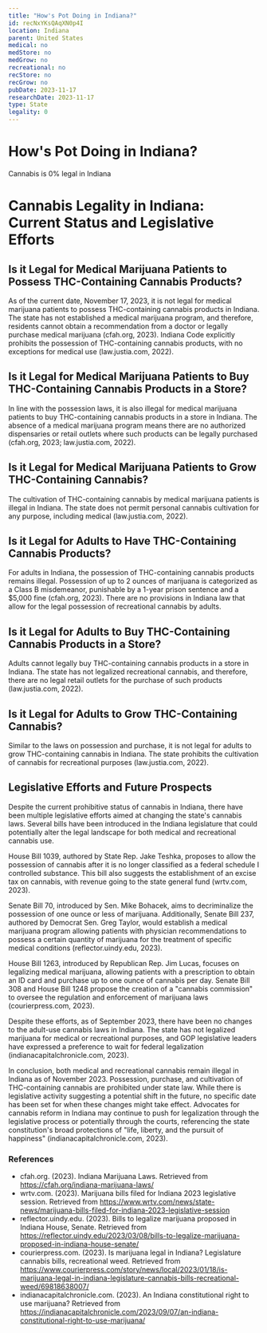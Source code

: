```yaml
---
title: "How's Pot Doing in Indiana?"
id: recNxYKsQAqXN0p4I
location: Indiana
parent: United States
medical: no
medStore: no
medGrow: no
recreational: no
recStore: no
recGrow: no
pubDate: 2023-11-17
researchDate: 2023-11-17
type: State
legality: 0
---
```


# How's Pot Doing in Indiana?

<p class="howsit">Cannabis is 0% legal in Indiana</p>

# Cannabis Legality in Indiana: Current Status and Legislative Efforts

## Is it Legal for Medical Marijuana Patients to Possess THC-Containing Cannabis Products?

As of the current date, November 17, 2023, it is not legal for medical marijuana patients to possess THC-containing cannabis products in Indiana. The state has not established a medical marijuana program, and therefore, residents cannot obtain a recommendation from a doctor or legally purchase medical marijuana (cfah.org, 2023). Indiana Code explicitly prohibits the possession of THC-containing cannabis products, with no exceptions for medical use (law.justia.com, 2022).

## Is it Legal for Medical Marijuana Patients to Buy THC-Containing Cannabis Products in a Store?

In line with the possession laws, it is also illegal for medical marijuana patients to buy THC-containing cannabis products in a store in Indiana. The absence of a medical marijuana program means there are no authorized dispensaries or retail outlets where such products can be legally purchased (cfah.org, 2023; law.justia.com, 2022).

## Is it Legal for Medical Marijuana Patients to Grow THC-Containing Cannabis?

The cultivation of THC-containing cannabis by medical marijuana patients is illegal in Indiana. The state does not permit personal cannabis cultivation for any purpose, including medical (law.justia.com, 2022).

## Is it Legal for Adults to Have THC-Containing Cannabis Products?

For adults in Indiana, the possession of THC-containing cannabis products remains illegal. Possession of up to 2 ounces of marijuana is categorized as a Class B misdemeanor, punishable by a 1-year prison sentence and a $5,000 fine (cfah.org, 2023). There are no provisions in Indiana law that allow for the legal possession of recreational cannabis by adults.

## Is it Legal for Adults to Buy THC-Containing Cannabis Products in a Store?

Adults cannot legally buy THC-containing cannabis products in a store in Indiana. The state has not legalized recreational cannabis, and therefore, there are no legal retail outlets for the purchase of such products (law.justia.com, 2022).

## Is it Legal for Adults to Grow THC-Containing Cannabis?

Similar to the laws on possession and purchase, it is not legal for adults to grow THC-containing cannabis in Indiana. The state prohibits the cultivation of cannabis for recreational purposes (law.justia.com, 2022).

## Legislative Efforts and Future Prospects

Despite the current prohibitive status of cannabis in Indiana, there have been multiple legislative efforts aimed at changing the state's cannabis laws. Several bills have been introduced in the Indiana legislature that could potentially alter the legal landscape for both medical and recreational cannabis use.

House Bill 1039, authored by State Rep. Jake Teshka, proposes to allow the possession of cannabis after it is no longer classified as a federal schedule I controlled substance. This bill also suggests the establishment of an excise tax on cannabis, with revenue going to the state general fund (wrtv.com, 2023).

Senate Bill 70, introduced by Sen. Mike Bohacek, aims to decriminalize the possession of one ounce or less of marijuana. Additionally, Senate Bill 237, authored by Democrat Sen. Greg Taylor, would establish a medical marijuana program allowing patients with physician recommendations to possess a certain quantity of marijuana for the treatment of specific medical conditions (reflector.uindy.edu, 2023).

House Bill 1263, introduced by Republican Rep. Jim Lucas, focuses on legalizing medical marijuana, allowing patients with a prescription to obtain an ID card and purchase up to one ounce of cannabis per day. Senate Bill 308 and House Bill 1248 propose the creation of a "cannabis commission" to oversee the regulation and enforcement of marijuana laws (courierpress.com, 2023).

Despite these efforts, as of September 2023, there have been no changes to the adult-use cannabis laws in Indiana. The state has not legalized marijuana for medical or recreational purposes, and GOP legislative leaders have expressed a preference to wait for federal legalization (indianacapitalchronicle.com, 2023).

In conclusion, both medical and recreational cannabis remain illegal in Indiana as of November 2023. Possession, purchase, and cultivation of THC-containing cannabis are prohibited under state law. While there is legislative activity suggesting a potential shift in the future, no specific date has been set for when these changes might take effect. Advocates for cannabis reform in Indiana may continue to push for legalization through the legislative process or potentially through the courts, referencing the state constitution's broad protections of "life, liberty, and the pursuit of happiness" (indianacapitalchronicle.com, 2023).

### References

- cfah.org. (2023). Indiana Marijuana Laws. Retrieved from https://cfah.org/indiana-marijuana-laws/
- wrtv.com. (2023). Marijuana bills filed for Indiana 2023 legislative session. Retrieved from https://www.wrtv.com/news/state-news/marijuana-bills-filed-for-indiana-2023-legislative-session
- reflector.uindy.edu. (2023). Bills to legalize marijuana proposed in Indiana House, Senate. Retrieved from https://reflector.uindy.edu/2023/03/08/bills-to-legalize-marijuana-proposed-in-indiana-house-senate/
- courierpress.com. (2023). Is marijuana legal in Indiana? Legislature cannabis bills, recreational weed. Retrieved from https://www.courierpress.com/story/news/local/2023/01/18/is-marijuana-legal-in-indiana-legislature-cannabis-bills-recreational-weed/69818638007/
- indianacapitalchronicle.com. (2023). An Indiana constitutional right to use marijuana? Retrieved from https://indianacapitalchronicle.com/2023/09/07/an-indiana-constitutional-right-to-use-marijuana/
